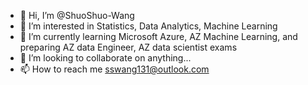 - 👋 Hi, I’m @ShuoShuo-Wang
- 👀 I’m interested in Statistics, Data Analytics, Machine Learning
- 🌱 I’m currently learning Microsoft Azure, AZ Machine Learning, and preparing AZ data Engineer, AZ data scientist exams
- 💞️ I’m looking to collaborate on anything...
- 📫 How to reach me sswang131@outlook.com

<!---
ShuoShuo-Wang/ShuoShuo-Wang is a ✨ special ✨ repository because its `README.md` (this file) appears on your GitHub profile.
You can click the Preview link to take a look at your changes.
--->
